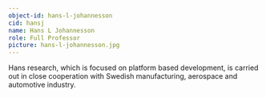 ```yaml
---
object-id: hans-l-johannesson
cid: hansj
name: Hans L Johannesson
role: Full Professor
picture: hans-l-johannesson.jpg
---
```


Hans research, which is focused on platform based development, is carried out in close cooperation with Swedish manufacturing, aerospace and automotive industry.
